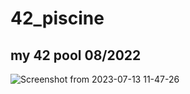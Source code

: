 # 42_piscine
## my 42 pool 08/2022
![Screenshot from 2023-07-13 11-47-26](https://github.com/h00kz/42_piscine/assets/113823502/861a3eca-1113-4c99-9e1f-4ba5d1922730)
